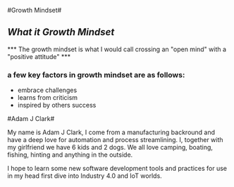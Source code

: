 #Growth Mindset#

## _What it Growth Mindset_ ##

*** The growth mindset is what I would call crossing an "open mind" with a "positive attitude" ***

### a few key factors in growth mindset are as follows: ###

* embrace challenges
* learns from criticism 
* inspired by others success


#Adam J Clark#

My name is Adam J Clark, I come from a manufacturing backround and have a deep love for automation and process streamlining. I, together with my girlfriend we have 6 kids and 2 dogs. We all love camping, boating, fishing, hinting and anything in the outside. 

I hope to learn some new software development tools and practices for use in my head first dive into Industry 4.0 and IoT worlds.



